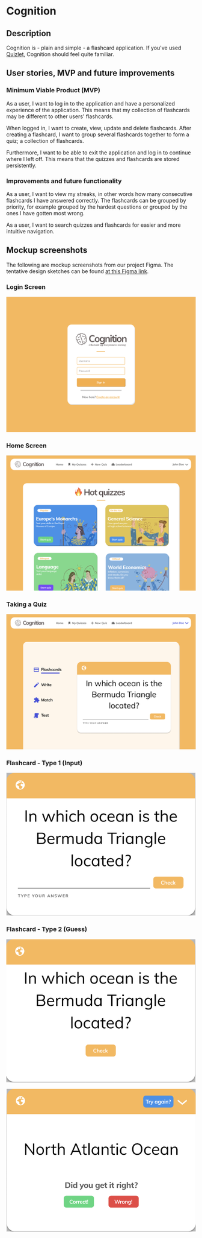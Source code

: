 # Cognition

## Description

Cognition is - plain and simple - a flashcard application. If you've used [Quizlet](https://quizlet.com/), Cognition
should feel quite familiar.

## User stories, MVP and future improvements

### Minimum Viable Product (MVP)

As a user, I want to log in to the application and have a personalized experience of the application. This means that my
collection of flashcards may be different to other users' flashcards.

When logged in, I want to create, view, update and delete flashcards. After creating a flashcard, I want to group
several flashcards together to form a quiz; a collection of flashcards.

Furthermore, I want to be able to exit the application and log in to continue where I left off. This means that the
quizzes and flashcards are stored persistently.

### Improvements and future functionality

As a user, I want to view my streaks, in other words how many consecutive flashcards I have answered correctly. The
flashcards can be grouped by priority, for example grouped by the hardest questions or grouped by the ones I have gotten
most wrong.

As a user, I want to search quizzes and flashcards for easier and more intuitive navigation.

## Mockup screenshots

The following are mockup screenshots from our project Figma. The tentative design sketches can be
found [at this Figma link](https://www.figma.com/file/dlrynKyn3KHJIdElsM12CB/Cognition-Design?node-id=0%3A1).

### Login Screen

![Login Screen](../docs/release1/img/login_screen.png)

### Home Screen

![Home Screen](../docs/release1/img/home_screen.png)

### Taking a Quiz

![Quiz Screen](../docs/release1/img/quiz_screen.png)

### Flashcard - Type 1 (Input)

![Flashcard - Type 1 (Input)](../docs/release1/img/flashcard_1.png)

### Flashcard - Type 2 (Guess)

![Flashcard - Type 2 (Input)](../docs/release1/img/flashcard_2_1.png)

![Flashcard - Type 2 (Input)](../docs/release1/img/flashcard_2_2.png)
